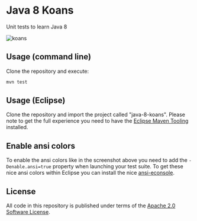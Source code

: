 # Java 8 Koans
Unit tests to learn Java 8

![koans](https://cloud.githubusercontent.com/assets/289648/11192046/167b4b42-8c9f-11e5-94b9-2441161ebd0d.png)

## Usage (command line)
Clone the repository and execute:
```sh
mvn test
```

## Usage (Eclipse)
Clone the repository and import the project called "java-8-koans". Please note to get the full experience you need to have the [Eclipse Maven Tooling](http://www.eclipse.org/m2e/) installed.

## Enable ansi colors
To enable the ansi colors like in the screenshot above you need to add the `-Denable.ansi=true` property when launching your test suite. To get these nice ansi colors within Eclipse you can install the nice [ansi-econsole](https://github.com/mihnita/ansi-econsole).

## License
All code in this repository is published under terms of the [Apache 2.0 Software License](http://www.apache.org/licenses/LICENSE-2.0).

